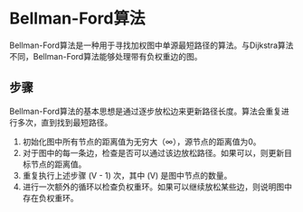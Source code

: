 # Bellman-Ford算法

Bellman-Ford算法是一种用于寻找加权图中单源最短路径的算法。与Dijkstra算法不同，Bellman-Ford算法能够处理带有负权重边的图。

## 步骤

Bellman-Ford算法的基本思想是通过逐步放松边来更新路径长度。算法会重复进行多次，直到找到最短路径。

1. 初始化图中所有节点的距离值为无穷大（∞），源节点的距离值为0。
2. 对于图中的每一条边，检查是否可以通过该边放松路径。如果可以，则更新目标节点的距离值。
3. 重复执行上述步骤 \(V - 1\) 次，其中 \(V\) 是图中节点的数量。
4. 进行一次额外的循环以检查负权重环。如果可以继续放松某些边，则说明图中存在负权重环。
